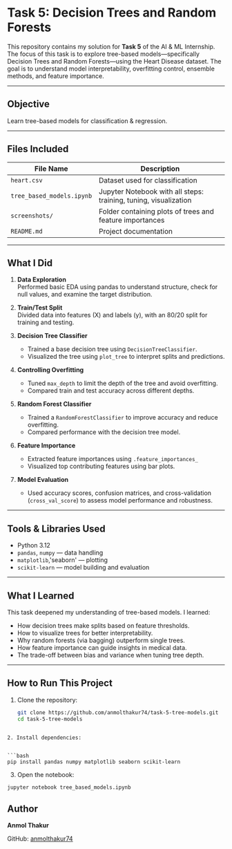 # Task 5: Decision Trees and Random Forests

This repository contains my solution for **Task 5** of the AI & ML Internship. The focus of this task is to explore tree-based models—specifically Decision Trees and Random Forests—using the Heart Disease dataset. The goal is to understand model interpretability, overfitting control, ensemble methods, and feature importance.

---

## Objective

Learn tree-based models for classification & regression.

---

## Files Included

| File Name                  | Description                                                      |
|---------------------------|------------------------------------------------------------------|
| `heart.csv`               | Dataset used for classification                                  |
| `tree_based_models.ipynb` | Jupyter Notebook with all steps: training, tuning, visualization |
| `screenshots/`            | Folder containing plots of trees and feature importances         |
| `README.md`               | Project documentation                                            |

---

## What I Did

1. **Data Exploration**  
   Performed basic EDA using pandas to understand structure, check for null values, and examine the target distribution.

2. **Train/Test Split**  
   Divided data into features (X) and labels (y), with an 80/20 split for training and testing.

3. **Decision Tree Classifier**  
   - Trained a base decision tree using `DecisionTreeClassifier`.  
   - Visualized the tree using `plot_tree` to interpret splits and predictions.

4. **Controlling Overfitting**  
   - Tuned `max_depth` to limit the depth of the tree and avoid overfitting.  
   - Compared train and test accuracy across different depths.

5. **Random Forest Classifier**  
   - Trained a `RandomForestClassifier` to improve accuracy and reduce overfitting.  
   - Compared performance with the decision tree model.

6. **Feature Importance**  
   - Extracted feature importances using `.feature_importances_`  
   - Visualized top contributing features using bar plots.

7. **Model Evaluation**  
   - Used accuracy scores, confusion matrices, and cross-validation (`cross_val_score`) to assess model performance and robustness.

---

## Tools & Libraries Used

- Python 3.12  
- `pandas`, `numpy` — data handling  
- `matplotlib`,'seaborn' — plotting  
- `scikit-learn` — model building and evaluation

---

## What I Learned

This task deepened my understanding of tree-based models. I learned:
- How decision trees make splits based on feature thresholds.
- How to visualize trees for better interpretability.
- Why random forests (via bagging) outperform single trees.
- How feature importance can guide insights in medical data.
- The trade-off between bias and variance when tuning tree depth.

---

## How to Run This Project

1. Clone the repository:
   ```bash
   git clone https://github.com/anmolthakur74/task-5-tree-models.git
   cd task-5-tree-models
  ```

2. Install dependencies:


  ```bash
  pip install pandas numpy matplotlib seaborn scikit-learn
  ```

3. Open the notebook:
   
  ```bash
  jupyter notebook tree_based_models.ipynb
  ```

## Author

**Anmol Thakur**

GitHub: [anmolthakur74](https://github.com/anmolthakur74)
